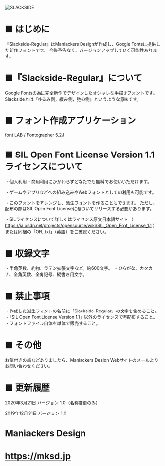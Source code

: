 ![SLACKSIDE](https://mksd.jp/SLACKSIDE_r_MD.gif "SAMPLE")

# ■ はじめに

『Slackside-Regular』はManiackers Designが作成し、Google Fontsに提供した新作フォントです。
今後予告なく、バージョンアップしていく可能性あります。


# ■『Slackside-Regular』について
Google Fontsの為に完全新作でデザインしたオシャレな手描きフォントです。
Slacksideとは『ゆるみ側，緩み側，弛の側』というような意味です。


# ■ フォント作成アプリケーション
font LAB / Fontographer 5.2J


# ■ SIL Open Font License Version 1.1 ライセンスについて
・個人利用・商用利用にかかわらずどなたでも無料でお使いいただけます。

・ゲームやアプリなどへの組み込みやWebフォントとしての利用も可能です。

・このフォントをアレンジし、派生フォントを作ることもできます。
ただし、配布の際はSIL Open Font Licenseに基づいてリリースする必要があります。

・SILライセンスについて詳しくはライセンス原文日本語サイト
（ https://ja.osdn.net/projects/opensource/wiki/SIL_Open_Font_License_1.1 ）
または同梱の「OFL.txt」（英語）をご確認ください。


# ■ 収録文字
・半角英数、約物、ラテン拡張文字など。約600文字。
・ひらがな、カタカナ、全角英数、全角記号、縦書き用文字。


# ■ 禁止事項
・作成した派生フォントの名前に「Slackside-Regular」の文字を含めること。
・「SIL Open Font License Version 1.1」以外のライセンスで再配布すること。
・フォントファイル自体を単体で販売すること。


# ■ その他
お気付きの点などありましたら、Maniackers Design Webサイトのメールよりお問い合わせください。


# ■ 更新履歴
2020年3月21日 バージョン 1.0（名称変更のみ）

2019年12月31日 バージョン 1.0


# Maniackers Design
# https://mksd.jp
